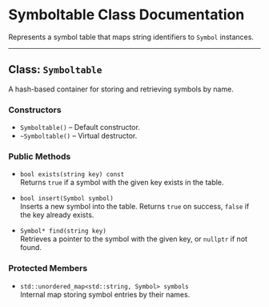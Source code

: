 # Symboltable Class Documentation

Represents a symbol table that maps string identifiers to `Symbol` instances. 

---

## Class: `Symboltable`

A hash-based container for storing and retrieving symbols by name.

### Constructors
- `Symboltable()` – Default constructor.
- `~Symboltable()` – Virtual destructor.

### Public Methods
- `bool exists(string key) const`  
  Returns `true` if a symbol with the given key exists in the table.

- `bool insert(Symbol symbol)`  
  Inserts a new symbol into the table. Returns `true` on success, `false` if the key already exists.

- `Symbol* find(string key)`  
  Retrieves a pointer to the symbol with the given key, or `nullptr` if not found.

### Protected Members
- `std::unordered_map<std::string, Symbol> symbols`  
  Internal map storing symbol entries by their names.


